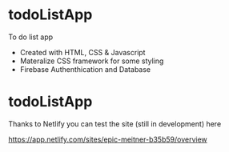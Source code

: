 # todoListApp
To do list app 

  - Created with HTML, CSS & Javascript
  - Materalize CSS framework for some styling
  - Firebase Authenthication and Database

# todoListApp

Thanks to Netlify you can test the site (still in development) here

https://app.netlify.com/sites/epic-meitner-b35b59/overview
